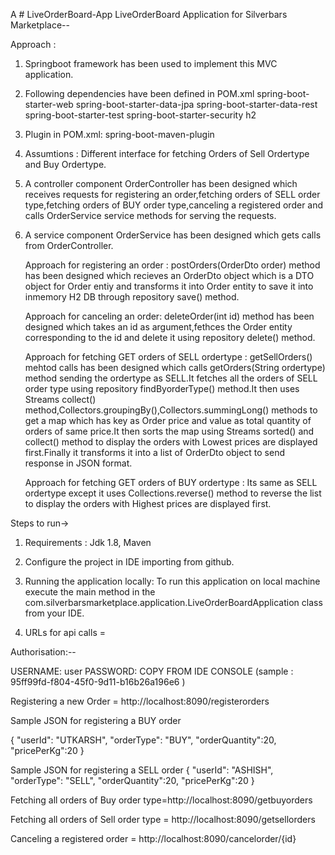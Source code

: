 A # LiveOrderBoard-App
LiveOrderBoard Application for Silverbars Marketplace--

Approach :

1. Springboot framework has been used to implement this MVC application.
2. Following dependencies have been defined in POM.xml 
    spring-boot-starter-web
    spring-boot-starter-data-jpa
    spring-boot-starter-data-rest
    spring-boot-starter-test
    spring-boot-starter-security
    h2
    
3. Plugin in POM.xml: spring-boot-maven-plugin

4. Assumtions : Different interface for fetching Orders of Sell Ordertype and Buy Ordertype.

4. A controller component OrderController has been designed which receives requests for registering an order,fetching orders of SELL 
   order type,fetching orders of BUY order type,canceling a registered order and calls OrderService service methods for serving the
   requests.
   
5. A service component OrderService has been designed which gets calls from OrderController.
    
    Approach for registering an order : postOrders(OrderDto order) method has been designed which recieves an OrderDto object which is a DTO object for
                                        Order entiy and transforms it into Order entity to save it into inmemory H2 DB through repository
                                        save() method.
                                        
    Approach for canceling an order:   deleteOrder(int id) method has been designed which takes an id as argument,fethces the Order entity corresponding to the id
                                       and delete it using repository delete() method.
                                      
    Approach for fetching GET orders of SELL ordertype : getSellOrders() mehtod calls has been designed which calls getOrders(String ordertype) method sending the ordertype
                                      as SELL.It fetches all the orders of SELL order type using repository findByorderType() method.It then uses
                                      Streams collect() method,Collectors.groupingBy(),Collectors.summingLong() methods to get a map which has key as
                                      Order price and value as total quantity of orders of same price.It then sorts the map using Streams sorted() and collect()
                                      method to display the orders with Lowest prices are displayed first.Finally it transforms it into
                                      a list of OrderDto object to send response in JSON format.
                                      
   Approach for fetching GET orders of BUY ordertype : Its same as SELL ordertype except it uses Collections.reverse() method to reverse 
                                     the list to display the orders with Highest prices are displayed first.  
                                    

Steps to run->

1. Requirements : Jdk 1.8, Maven

2. Configure the project in IDE importing from github.

3. Running the application locally: To run this application on local machine execute the main method in the
 com.silverbarsmarketplace.application.LiveOrderBoardApplication class from your IDE.
 
4. URLs for api calls =

Authorisation:--

USERNAME: user
PASSWORD: COPY FROM IDE CONSOLE (sample : 95ff99fd-f804-45f0-9d11-b16b26a196e6 )

Registering a new Order = http://localhost:8090/registerorders 

Sample JSON for registering a BUY order

{
  "userId": "UTKARSH",
  "orderType": "BUY",
  "orderQuantity":20,
  "pricePerKg":20
}

Sample JSON for registering a SELL order
{
  "userId": "ASHISH",
  "orderType": "SELL",
  "orderQuantity":20,
  "pricePerKg":20
}

 Fetching all orders of Buy order type=http://localhost:8090/getbuyorders
 
 Fetching all orders of Sell order type = http://localhost:8090/getsellorders
 
 Canceling a registered order = http://localhost:8090/cancelorder/{id}
 
 



